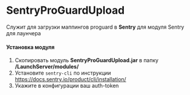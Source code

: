 # SentryProGuardUpload

Служит для загрузки маппингов proguard в **Sentry** для модуля Sentry для лаунчера

#### Установка модуля

1. Скопировать модуль **SentryProGuardUpload.jar** в папку **/LaunchServer/modules/**
2. Установите `sentry-cli` по инструкции https://docs.sentry.io/product/cli/installation/
3. Укажите в конфигурации ваш auth-token